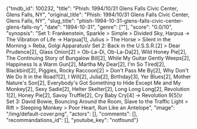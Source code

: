 {"tmdb_id": 100232, "title": "Phish: 1994/10/31 Glens Falls Civic Center, Glens Falls, NY", "original_title": "Phish: 1994/10/31 Glens Falls Civic Center, Glens Falls, NY", "slug_title": "phish-1994-10-31-glens-falls-civic-center-glens-falls-ny", "date": "1994-10-31", "genre": [""], "score": "0.0/10", "synopsis": "Set 1: Frankenstein, Sparkle &gt; Simple &gt; Divided Sky, Harpua -&gt; The Vibration of Life -&gt; Harpua[1], Julius &gt; The Horse &gt; Silent in the Morning &gt; Reba, Golgi Apparatus\r Set 2: Back in the U.S.S.R.[2] &gt; Dear Prudence[2], Glass Onion[2] &gt; Ob-La-Di, Ob-La-Da[2], Wild Honey Pie[2], The Continuing Story of Bungalow Bill[2], While My Guitar Gently Weeps[2], Happiness Is a Warm Gun[2], Martha My Dear[2], I'm So Tired[2], Blackbird[2], Piggies, Rocky Raccoon[2] &gt; Don't Pass Me By[2], Why Don't We Do It in the Road?[2], I Will[2], Julia[2], Birthday[3], Yer Blues[2], Mother Nature's Son[2], Everybody's Got Something to Hide Except Me and My Monkey[2], Sexy Sadie[2], Helter Skelter[2], Long Long Long[2], Revolution 1[2], Honey Pie[2], Savoy Truffle[2], Cry Baby Cry[4] -&gt; Revolution 9[5]\r Set 3: David Bowie, Bouncing Around the Room, Slave to the Traffic Light &gt; Rift &gt; Sleeping Monkey &gt; Poor Heart, Run Like an Antelope", "image": "/img/default-cover.png", "actors": [], "comments": [], "recommandations_id": [], "youtube_key": "notfound"}